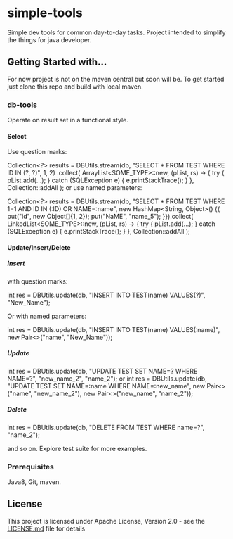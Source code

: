 # simple-tools
Simple dev tools for common day-to-day tasks.
Project intended to simplify the things for java developer. 

## Getting Started with...
For now project is not on the maven central but soon will be.
To get started just clone this repo and build with local maven.

### db-tools
Operate on result set in a functional style.
#### Select
Use question marks:

Collection<?> results = DBUtils.stream(db, "SELECT * FROM TEST WHERE ID IN (?, ?)", 1, 2)
                .collect(
                        ArrayList<SOME_TYPE>::new,
                        (pList, rs) -> {
                            try {
                                pList.add(...);
                            } catch (SQLException e) {
                                e.printStackTrace();
                            }
                        },
                        Collection::addAll
                );
or use named parameters:

Collection<?> results = DBUtils.stream(db, "SELECT * FROM TEST WHERE 1=1 AND ID IN (:ID) OR NAME=:name", new HashMap<String, Object>() {{
            put("id", new Object[]{1, 2});
            put("NaME", "name_5");
        }}).collect(
                LinkedList<SOME_TYPE>::new,
                (pList, rs) -> {
                    try {
                        pList.add(...);
                    } catch (SQLException e) {
                        e.printStackTrace();
                    }
                },
                Collection::addAll
        );

#### Update/Insert/Delete

##### Insert 

with question marks:

int res = DBUtils.update(db, "INSERT INTO TEST(name) VALUES(?)", "New_Name");

Or with named parameters:

int res = DBUtils.update(db, "INSERT INTO TEST(name) VALUES(:name)", new Pair<>("name", "New_Name"));

##### Update

int res = DBUtils.update(db, "UPDATE TEST SET NAME=? WHERE NAME=?", "new_name_2", "name_2");
or
int res = DBUtils.update(db, "UPDATE TEST SET NAME=:name WHERE NAME=:new_name", new Pair<>("name", "new_name_2"), new Pair<>("new_name", "name_2"));
        
##### Delete

int res = DBUtils.update(db, "DELETE FROM TEST WHERE name=?", "name_2");

and so on. Explore test suite for more examples.

### Prerequisites
Java8, Git, maven.

## License
This project is licensed under Apache License, Version 2.0 - see the [LICENSE.md](LICENSE.md) file for details

